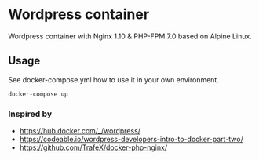 # Wordpress container

Wordpress container with Nginx 1.10 & PHP-FPM 7.0 based on Alpine Linux.

## Usage
See docker-compose.yml how to use it in your own environment.

    docker-compose up

### Inspired by

* https://hub.docker.com/_/wordpress/
* https://codeable.io/wordpress-developers-intro-to-docker-part-two/
* https://github.com/TrafeX/docker-php-nginx/
